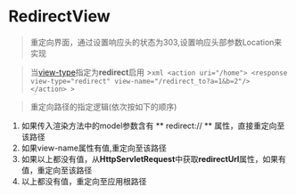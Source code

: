 # RedirectView

> 重定向界面，通过设置响应头的状态为303,设置响应头部参数Location来实现

> 当[view-type](action.md#response)指定为**redirect**启用
    >```xml
     <action uri="/home">
		<response view-type="redirect" view-name="/redirect_to?a=1&b=2"/>
	 </action>
    >```

> 重定向路径的指定逻辑(依次按如下的顺序)

  1. 如果传入渲染方法中的model参数含有 ** redirect:// ** 属性，直接重定向至该路径
  2. 如果view-name属性有值,重定向至该路径
  3. 如果以上都没有值，从**HttpServletRequest**中获取**redirectUrl**属性，如果有值，重定向至该路径
  4. 以上都没有值，重定向至应用根路径
